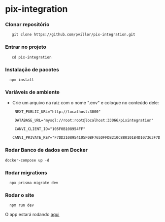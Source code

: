 # pix-integration

### Clonar repositório
 ```
    git clone https://github.com/pvillor/pix-integration.git
  ```

### Entrar no projeto
 ```
    cd pix-integration
  ```

### Instalação de pacotes
  ```
    npm install
  ```

### Variáveis de ambiente 
- Crie um arquivo na raiz com o nome ".env" e coloque no conteúdo dele:
   ```
    NEXT_PUBLIC_URL="http://localhost:3000"

    DATABASE_URL="mysql://root:root@localhost:33066/pixintegration"
    
    CANVI_CLIENT_ID="105F0B108954FF"
    CANVI_PRIVATE_KEY="F7DD2108954105F0BF765DFFDB210C880101B4D107363F7DD2"
   ```

### Rodar Banco de dados em Docker
  ```
  docker-compose up -d
  ```

### Rodar migrations
  ```
    npx prisma migrate dev
  ```

### Rodar o site
```
  npm run dev
```

O app estará rodando [aqui](http://localhost:3000)
